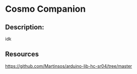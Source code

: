 # Cosmo Companion
## Description:
idk


## Resources
https://github.com/Martinsos/arduino-lib-hc-sr04/tree/master
